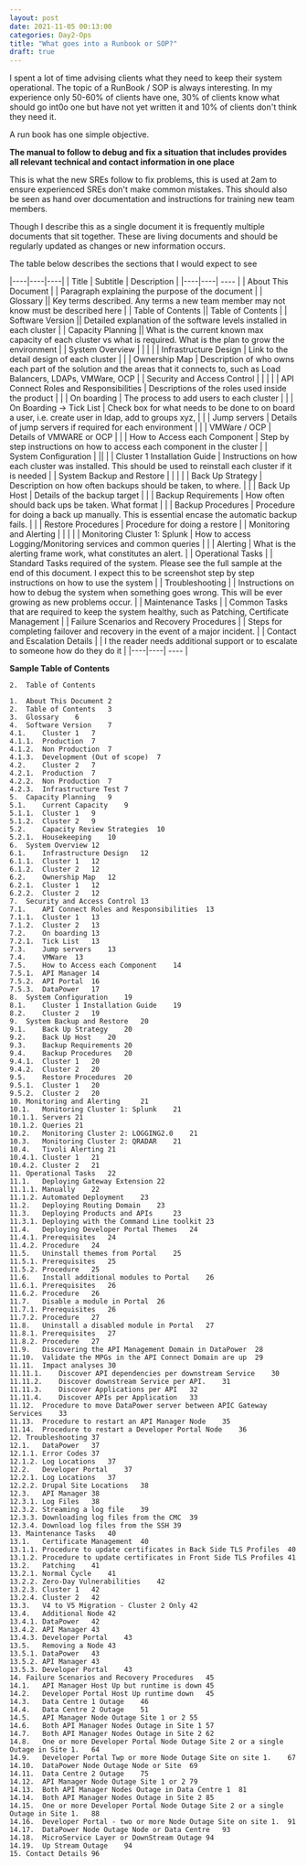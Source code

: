 ```yaml
---
layout: post
date: 2021-11-05 00:13:00
categories: Day2-Ops
title: "What goes into a Runbook or SOP?"
draft: true
---
```


I spent a lot of time advising clients what they need to keep their system operational. The topic of a RunBook / SOP is always interesting. In my experience only 50-60% of clients have one, 30% of clients know what should go int0o one but have not yet written it and 10% of clients don't think they need it.

<!--more-->

A run book has one simple objective.

**The manual to follow to debug and fix a situation that includes provides all relevant technical and contact information in one place**

This is what the new SREs follow to fix problems, this is used at 2am to ensure experienced SREs don't make common mistakes. This should also be seen as hand over documentation and instructions for training new team members.

Though I describe this as a single document it is frequently multiple documents that sit together. These are living documents and should be regularly updated as changes or new information occurs.

The table below describes the sections that I would expect to see


|----|----|----|
| Title | Subtitle | Description |
|----|----| ---- |
| About This Document | | Paragraph explaining the purpose of the document |
| Glossary	|| Key terms described. Any terms a new team member may not know must be described here |
|	Table of Contents	 || Table of Contents |
| Software Version 	 || Detailed explanation of the software levels installed in each cluster |
|	Capacity Planning	 || What is the current known max capacity of each cluster vs what is required. What is the plan to grow the environment |
|	System Overview | | |
| | Infrastructure Design | Link to the detail design of each cluster |
| |	Ownership Map	 | Description of who owns each part of the solution and the areas that it connects to, such as Load Balancers, LDAPs, VMWare, OCP |
| Security and Access Control | | |
| |	API Connect Roles and Responsibilities	| Descriptions of the roles used inside the product |
| | On boarding	| The process to add users to each cluster |
| | On Boarding -> Tick List	| Check box for what needs to be done to on board a user, i.e. create user in ldap, add to groups xyz, |
| |	Jump servers	| Details of jump servers if required for each environment |
| | VMWare / OCP | Details of VMWARE or OCP |
| | How to Access each Component	| Step by step instructions on how to access each component in the cluster |
| System Configuration | ||
| | Cluster 1 Installation Guide	| Instructions on how each cluster was installed. This should be used to reinstall each cluster if it is needed |
| System Backup and Restore |		| |
| |	Back Up Strategy	| Description on how often backups should be taken, to where. |
| |	Back Up Host	| Details of the backup target |
| |	Backup Requirements	| How often should back ups be taken. What format |
| |	Backup Procedures	| Procedure for doing a back up manually. This is essential encase the automatic backup fails. |
| |	Restore Procedures | Procedure for doing a restore |
|	Monitoring and Alerting | |  |
| | Monitoring Cluster 1: Splunk	| How to access Logging/Monitoring services and common queries  |
| | Alerting	| What is the alerting frame work, what constitutes an alert. |
| 	Operational Tasks	 | | Standard Tasks required of the system. Please see the full sample at the end of this document. I expect this to be screenshot step by step instructions on how to use the system |
|	 Troubleshooting	| | Instructions on how to debug the system when something goes wrong. This will be ever growing as new problems occur. |
| Maintenance Tasks	| | Common Tasks that are required to keep the system healthy, such as Patching, Certificate Management |
|	Failure Scenarios and Recovery Procedures	| | Steps for completing failover and recovery in the event of a major incident. |
|	Contact and Escalation Details	| | I the reader needs additional support or to escalate to someone how do they do it |
|----|----| ---- |



**Sample Table of Contents**
```
2.	Table of Contents

1.	About This Document	2
2.	Table of Contents	3
3.	Glossary	6
4.	Software Version 	7
4.1.	Cluster 1	7
4.1.1.	Production	7
4.1.2.	Non Production	7
4.1.3.	Development (Out of scope)	7
4.2.	Cluster 2	7
4.2.1.	Production	7
4.2.2.	Non Production	7
4.2.3.	Infrastructure Test	7
5.	Capacity Planning	9
5.1.	Current Capacity	9
5.1.1.	Cluster 1	9
5.1.2.	Cluster 2	9
5.2.	Capacity Review Strategies	10
5.2.1.	Housekeeping	10
6.	System Overview	12
6.1.	Infrastructure Design	12
6.1.1.	Cluster 1	12
6.1.2.	Cluster 2	12
6.2.	Ownership Map	12
6.2.1.	Cluster 1	12
6.2.2.	Cluster 2	12
7.	Security and Access Control	13
7.1.	API Connect Roles and Responsibilities	13
7.1.1.	Cluster 1	13
7.1.2.	Cluster 2	13
7.2.	On boarding	13
7.2.1.	Tick List	13
7.3.	Jump servers	13
7.4.	VMWare	13
7.5.	How to Access each Component	14
7.5.1.	API Manager	14
7.5.2.	API Portal	16
7.5.3.	DataPower	17
8.	System Configuration	19
8.1.	Cluster 1 Installation Guide	19
8.2.	Cluster 2	19
9.	System Backup and Restore 	20
9.1.	Back Up Strategy	20
9.2.	Back Up Host	20
9.3.	Backup Requirements	20
9.4.	Backup Procedures	20
9.4.1.	Cluster 1	20
9.4.2.	Cluster 2	20
9.5.	Restore Procedures	20
9.5.1.	Cluster 1	20
9.5.2.	Cluster 2	20
10.	Monitoring and Alerting 	21
10.1.	Monitoring Cluster 1: Splunk	21
10.1.1.	Servers	21
10.1.2.	Queries	21
10.2.	Monitoring Cluster 2: LOGGING2.0	21
10.3.	Monitoring Cluster 2: QRADAR	21
10.4.	Tivoli Alerting	21
10.4.1.	Cluster 1	21
10.4.2.	Cluster 2	21
11.	Operational Tasks	22
11.1.	Deploying Gateway Extension	22
11.1.1.	Manually	22
11.1.2.	Automated Deployment	23
11.2.	Deploying Routing Domain	23
11.3.	Deploying Products and APIs 	23
11.3.1.	Deploying with the Command Line toolkit	23
11.4.	Deploying Developer Portal Themes	24
11.4.1.	Prerequisites	24
11.4.2.	Procedure	24
11.5.	Uninstall themes from Portal	25
11.5.1.	Prerequisites	25
11.5.2.	Procedure	25
11.6.	Install additional modules to Portal	26
11.6.1.	Prerequisites	26
11.6.2.	Procedure	26
11.7.	Disable a module in Portal	26
11.7.1.	Prerequisites	26
11.7.2.	Procedure	27
11.8.	Uninstall a disabled module in Portal	27
11.8.1.	Prerequisites	27
11.8.2.	Procedure	27
11.9.	Discovering the API Management Domain in DataPower	28
11.10.	Validate the MPGs in the API Connect Domain are up	29
11.11.	Impact analyses	30
11.11.1.	Discover API dependencies per downstream Service	30
11.11.2.	Discover downstream Service per API.	31
11.11.3.	Discover Applications per API	32
11.11.4.	Discover APIs per Application	33
11.12.	Procedure to move DataPower server between APIC Gateway Services	33
11.13.	Procedure to restart an API Manager Node	35
11.14.	Procedure to restart a Developer Portal Node	36
12.	Troubleshooting	37
12.1.	DataPower	37
12.1.1.	Error Codes	37
12.1.2.	Log Locations	37
12.2.	Developer Portal	37
12.2.1.	Log Locations	37
12.2.2.	Drupal Site Locations	38
12.3.	API Manager	38
12.3.1.	Log Files	38
12.3.2.	Streaming a log file	39
12.3.3.	Downloading log files from the CMC	39
12.3.4.	Download log files from the SSH	39
13.	Maintenance Tasks	40
13.1.	Certificate Management	40
13.1.1.	Procedure to update certificates in Back Side TLS Profiles	40
13.1.2.	Procedure to update certificates in Front Side TLS Profiles	41
13.2.	Patching	41
13.2.1.	Normal Cycle	41
13.2.2.	Zero-Day Vulnerabilities	42
13.2.3.	Cluster 1	42
13.2.4.	Cluster 2	42
13.3.	V4 to V5 Migration - Cluster 2 Only	42
13.4.	Additional Node	42
13.4.1.	DataPower	42
13.4.2.	API Manager	43
13.4.3.	Developer Portal	43
13.5.	Removing a Node	43
13.5.1.	DataPower	43
13.5.2.	API Manager	43
13.5.3.	Developer Portal	43
14.	Failure Scenarios and Recovery Procedures	45
14.1.	API Manager Host Up but runtime is down	45
14.2.	Developer Portal Host Up runtime down	45
14.3.	Data Centre 1 Outage	46
14.4.	Data Centre 2 Outage	51
14.5.	API Manager Node Outage Site 1 or 2	55
14.6.	Both API Manager Nodes Outage in Site 1	57
14.7.	Both API Manager Nodes Outage in Site 2	62
14.8.	One or more Developer Portal Node Outage Site 2 or a single Outage in Site 1.	64
14.9.	Developer Portal Twp or more Node Outage Site on site 1.	67
14.10.	DataPower Node Outage Node or Site	69
14.11.	Data Centre 2 Outage	75
14.12.	API Manager Node Outage Site 1 or 2	79
14.13.	Both API Manager Nodes Outage in Data Centre 1	81
14.14.	Both API Manager Nodes Outage in Site 2	85
14.15.	One or more Developer Portal Node Outage Site 2 or a single Outage in Site 1.	88
14.16.	Developer Portal - two or more Node Outage Site on site 1.	91
14.17.	DataPower Node Outage Node or Data Centre	93
14.18.	MicroService Layer or DownStream Outage	94
14.19.	Up Stream Outage	94
15.	Contact Details	96
```
